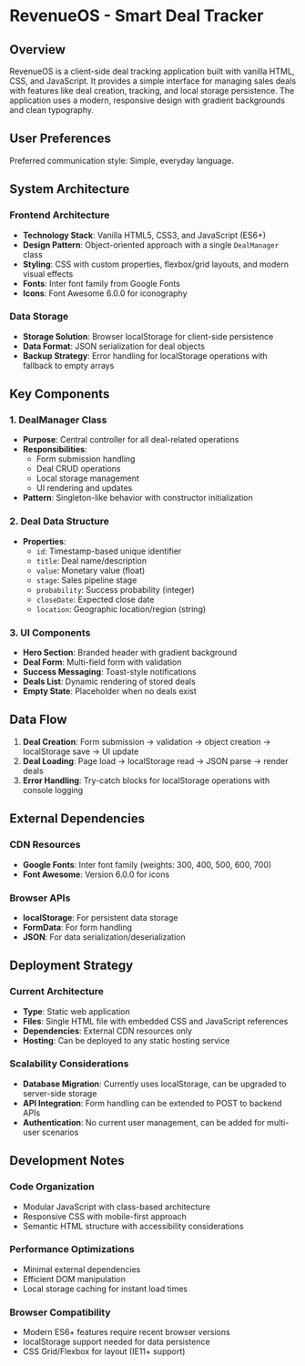 # RevenueOS - Smart Deal Tracker

## Overview

RevenueOS is a client-side deal tracking application built with vanilla HTML, CSS, and JavaScript. It provides a simple interface for managing sales deals with features like deal creation, tracking, and local storage persistence. The application uses a modern, responsive design with gradient backgrounds and clean typography.

## User Preferences

Preferred communication style: Simple, everyday language.

## System Architecture

### Frontend Architecture
- **Technology Stack**: Vanilla HTML5, CSS3, and JavaScript (ES6+)
- **Design Pattern**: Object-oriented approach with a single `DealManager` class
- **Styling**: CSS with custom properties, flexbox/grid layouts, and modern visual effects
- **Fonts**: Inter font family from Google Fonts
- **Icons**: Font Awesome 6.0.0 for iconography

### Data Storage
- **Storage Solution**: Browser localStorage for client-side persistence
- **Data Format**: JSON serialization for deal objects
- **Backup Strategy**: Error handling for localStorage operations with fallback to empty arrays

## Key Components

### 1. DealManager Class
- **Purpose**: Central controller for all deal-related operations
- **Responsibilities**: 
  - Form submission handling
  - Deal CRUD operations
  - Local storage management
  - UI rendering and updates
- **Pattern**: Singleton-like behavior with constructor initialization

### 2. Deal Data Structure
- **Properties**: 
  - `id`: Timestamp-based unique identifier
  - `title`: Deal name/description
  - `value`: Monetary value (float)
  - `stage`: Sales pipeline stage
  - `probability`: Success probability (integer)
  - `closeDate`: Expected close date
  - `location`: Geographic location/region (string)

### 3. UI Components
- **Hero Section**: Branded header with gradient background
- **Deal Form**: Multi-field form with validation
- **Success Messaging**: Toast-style notifications
- **Deals List**: Dynamic rendering of stored deals
- **Empty State**: Placeholder when no deals exist

## Data Flow

1. **Deal Creation**: Form submission → validation → object creation → localStorage save → UI update
2. **Deal Loading**: Page load → localStorage read → JSON parse → render deals
3. **Error Handling**: Try-catch blocks for localStorage operations with console logging

## External Dependencies

### CDN Resources
- **Google Fonts**: Inter font family (weights: 300, 400, 500, 600, 700)
- **Font Awesome**: Version 6.0.0 for icons

### Browser APIs
- **localStorage**: For persistent data storage
- **FormData**: For form handling
- **JSON**: For data serialization/deserialization

## Deployment Strategy

### Current Architecture
- **Type**: Static web application
- **Files**: Single HTML file with embedded CSS and JavaScript references
- **Dependencies**: External CDN resources only
- **Hosting**: Can be deployed to any static hosting service

### Scalability Considerations
- **Database Migration**: Currently uses localStorage, can be upgraded to server-side storage
- **API Integration**: Form handling can be extended to POST to backend APIs
- **Authentication**: No current user management, can be added for multi-user scenarios

## Development Notes

### Code Organization
- Modular JavaScript with class-based architecture
- Responsive CSS with mobile-first approach
- Semantic HTML structure with accessibility considerations

### Performance Optimizations
- Minimal external dependencies
- Efficient DOM manipulation
- Local storage caching for instant load times

### Browser Compatibility
- Modern ES6+ features require recent browser versions
- localStorage support needed for data persistence
- CSS Grid/Flexbox for layout (IE11+ support)